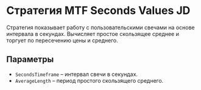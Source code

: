 # Стратегия MTF Seconds Values JD

Стратегия показывает работу с пользовательскими свечами на основе интервала в секундах. Вычисляет простое скользящее среднее и торгует по пересечению цены и среднего.

## Параметры

- `SecondsTimeframe` – интервал свечи в секундах.
- `AverageLength` – период простого скользящего среднего.
